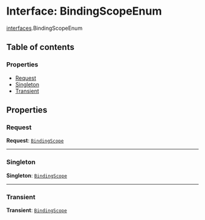 # Interface: BindingScopeEnum

[interfaces](/en/auto-docs/free-layout-editor/modules/interfaces.md).BindingScopeEnum

## Table of contents

### Properties

* [Request](/en/auto-docs/free-layout-editor/interfaces/interfaces.BindingScopeEnum.md#request)
* [Singleton](/en/auto-docs/free-layout-editor/interfaces/interfaces.BindingScopeEnum.md#singleton)
* [Transient](/en/auto-docs/free-layout-editor/interfaces/interfaces.BindingScopeEnum.md#transient)

## Properties

### Request

**Request**: [`BindingScope`](/en/auto-docs/free-layout-editor/types/interfaces.BindingScope.md)

***

### Singleton

**Singleton**: [`BindingScope`](/en/auto-docs/free-layout-editor/types/interfaces.BindingScope.md)

***

### Transient

**Transient**: [`BindingScope`](/en/auto-docs/free-layout-editor/types/interfaces.BindingScope.md)
